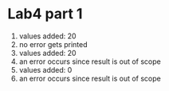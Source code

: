 # Lab4 part 1
1. values added: 20
2. no error gets printed
3. values added: 20
4. an error occurs since result is out of scope
5. values added: 0
6. an error occurs since result is out of scope
